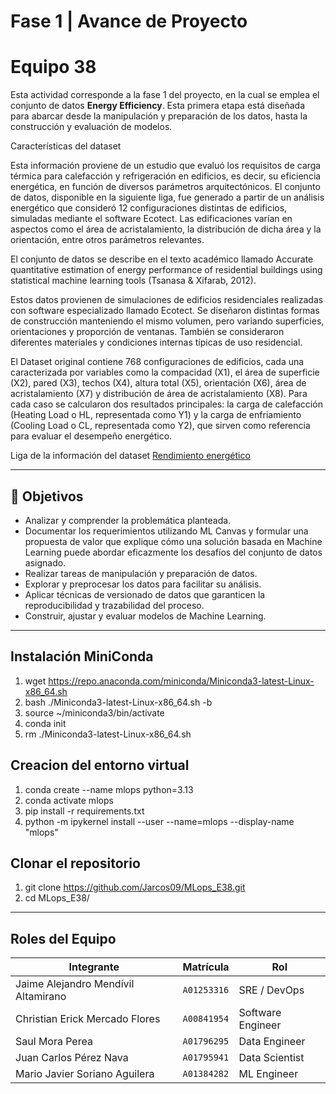 # Fase 1 | Avance de Proyecto
# Equipo 38

Esta actividad corresponde a la fase 1 del proyecto, en la cual se emplea el conjunto de datos **Energy Efficiency**. Esta primera etapa está diseñada para abarcar desde la manipulación y preparación de los datos, hasta la construcción y evaluación de modelos.

Características del dataset

Esta información proviene de un estudio que evaluó los requisitos de carga térmica para calefacción y refrigeración en edificios, es decir, su eficiencia energética, en función de diversos parámetros arquitectónicos. El conjunto de datos, disponible en la siguiente liga, fue generado a partir de un análisis energético que consideró 12 configuraciones distintas de edificios, simuladas mediante el software Ecotect. Las edificaciones varían en aspectos como el área de acristalamiento, la distribución de dicha área y la orientación, entre otros parámetros relevantes.

El conjunto de datos se describe en el texto académico llamado Accurate quantitative estimation of energy performance of residential buildings using statistical machine learning tools (Tsanasa & Xifarab, 2012).

Estos datos provienen de simulaciones de edificios residenciales realizadas con software especializado llamado Ecotect. Se diseñaron distintas formas de construcción manteniendo el mismo volumen, pero variando superficies, orientaciones y proporción de ventanas. También se consideraron diferentes materiales y condiciones internas típicas de uso residencial.

El Dataset original contiene 768 configuraciones de edificios, cada una caracterizada por variables como la compacidad (X1), el área de superficie (X2), pared (X3), techos (X4), altura total (X5), orientación (X6), área de acristalamiento (X7) y distribución de área de acristalamiento (X8). Para cada caso se calcularon dos resultados principales: la carga de calefacción (Heating Load o HL, representada como Y1) y la carga de enfriamiento (Cooling Load o CL, representada como Y2), que sirven como referencia para evaluar el desempeño energético.

Liga de la información del dataset [Rendimiento energético](https://archive.ics.uci.edu/dataset/242/energy+efficiency) 



---

## 🎯 Objetivos

- Analizar y comprender la problemática planteada.
- Documentar los requerimientos utilizando ML Canvas y formular una propuesta de valor que explique cómo una solución basada en Machine Learning puede abordar eficazmente los desafíos del conjunto de datos asignado.
- Realizar tareas de manipulación y preparación de datos.
- Explorar y preprocesar los datos para facilitar su análisis.
- Aplicar técnicas de versionado de datos que garanticen la reproducibilidad y trazabilidad del proceso.
- Construir, ajustar y evaluar modelos de Machine Learning.


---

## Instalación MiniConda
1. wget https://repo.anaconda.com/miniconda/Miniconda3-latest-Linux-x86_64.sh
2. bash ./Miniconda3-latest-Linux-x86_64.sh -b
3. source ~/miniconda3/bin/activate
4. conda init
5. rm ./Miniconda3-latest-Linux-x86_64.sh

## Creacion del entorno virtual
1. conda create --name mlops python=3.13
2. conda activate mlops
3. pip install -r requirements.txt
4. python -m ipykernel install --user --name=mlops --display-name "mlops"

## Clonar el repositorio
1. git clone https://github.com/Jarcos09/MLops_E38.git
2. cd MLops_E38/

---

## Roles del Equipo
| Integrante | Matrícula | Rol |
|---|---|---|
| Jaime Alejandro Mendívil Altamirano| `A01253316` | SRE / DevOps |
| Christian Erick Mercado Flores | `A00841954` | Software Engineer  |
| Saul Mora Perea | `A01796295` | Data Engineer  |
| Juan Carlos Pérez Nava | `A01795941` | Data Scientist  |
| Mario Javier Soriano Aguilera | `A01384282` | ML Engineer  |
